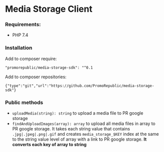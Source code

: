 # Media Storage Client

### Requirements:
- PHP 7.4

### Installation

Add to composer require:

`"promorepublic/media-storage-sdk": "^0.1`

Add to composer repositories:

`{"type":"git","url":"https://github.com/PromoRepublic/media-storage-sdk"}`

### Public methods

- `uploadMedia(string): string` to upload a media file to PR google storage
- `findAndUploadImages(array): array` to upload all media files in array to PR google storage. 
It takes each string value that contains `.jpg|.jpeg|.png|.gif` and creates `media_storage_$KEY` index
at the same to the string value level of array with a link to PR google storage.
**It converts each key of array to string**